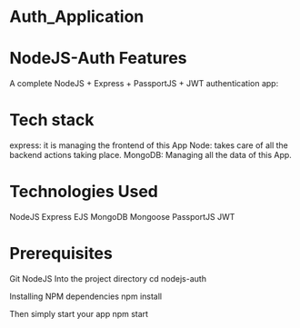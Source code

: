 # Auth_Application

# NodeJS-Auth Features
A complete NodeJS + Express + PassportJS + JWT authentication app:



# Tech stack
express: it is managing the frontend of this App
Node: takes care of all the backend actions taking place.
MongoDB: Managing all the data of this App.

# Technologies Used
NodeJS
Express
EJS
MongoDB
Mongoose
PassportJS
JWT

# Prerequisites
Git
NodeJS
Into the project directory
cd nodejs-auth

Installing NPM dependencies
npm install

Then simply start your app
npm start 